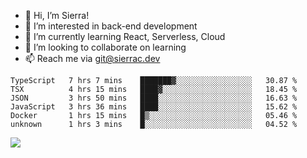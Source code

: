 - 👋 Hi, I’m Sierra!
- 👀 I’m interested in back-end development
- 🌱 I’m currently learning React, Serverless, Cloud
- 💞️ I’m looking to collaborate on learning
- 📫 Reach me via git@sierrac.dev

<!--START_SECTION:waka-->

```text
TypeScript   7 hrs 7 mins    ███████▓░░░░░░░░░░░░░░░░░   30.87 %
TSX          4 hrs 15 mins   ████▓░░░░░░░░░░░░░░░░░░░░   18.45 %
JSON         3 hrs 50 mins   ████░░░░░░░░░░░░░░░░░░░░░   16.63 %
JavaScript   3 hrs 36 mins   ████░░░░░░░░░░░░░░░░░░░░░   15.62 %
Docker       1 hrs 15 mins   █▒░░░░░░░░░░░░░░░░░░░░░░░   05.46 %
unknown      1 hrs 3 mins    █░░░░░░░░░░░░░░░░░░░░░░░░   04.52 %
```

<!--END_SECTION:waka-->


![](https://hit.yhype.me/github/profile?user_id=7351311)
